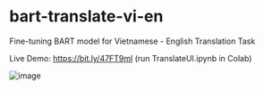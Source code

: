 # bart-translate-vi-en
Fine-tuning BART model for Vietnamese - English Translation Task

Live Demo: https://bit.ly/47FT9ml (run TranslateUI.ipynb in Colab)

![image](https://github.com/phatjkk/bart-translate-vi-en/assets/48487157/4c2f6fce-2f0f-4012-9b5d-338c68c4b12d)
